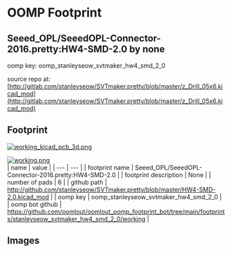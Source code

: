 # OOMP Footprint  
## Seeed_OPL/SeeedOPL-Connector-2016.pretty:HW4-SMD-2.0  by none  
  
oomp key: oomp_stanleyseow_svtmaker_hw4_smd_2_0  
  
source repo at: [http://gitlab.com/stanleyseow/SVTmaker.pretty/blob/master/z_Drill_05x6.kicad_mod](http://gitlab.com/stanleyseow/SVTmaker.pretty/blob/master/z_Drill_05x6.kicad_mod)  
## Footprint  
  
[![working_kicad_pcb_3d.png](working_kicad_pcb_3d_600.png)](working_kicad_pcb_3d.png)  
  
[![working.png](working_600.png)](working.png)  
| name | value | 
| --- | --- | 
| footprint name | Seeed_OPL/SeeedOPL-Connector-2016.pretty:HW4-SMD-2.0 | 
| footprint description | None | 
| number of pads | 6 | 
| github path | http://github.com/stanleyseow/SVTmaker.pretty/blob/master/HW4-SMD-2.0.kicad_mod | 
| oomp key | oomp_stanleyseow_svtmaker_hw4_smd_2_0 | 
| oomp bot github | https://github.com/oomlout/oomlout_oomp_footprint_bot/tree/main/footprints/stanleyseow_svtmaker_hw4_smd_2_0/working | 
## Images  

